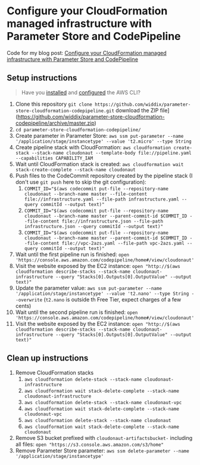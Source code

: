 # Configure your CloudFormation managed infrastructure with Parameter Store and CodePipeline

Code for my blog post: [Configure your CloudFormation managed infrastructure with Parameter Store and CodePipeline](https://cloudonaut.io/configure-your-cloudformation-managed-infrastructure-with-parameter-store-and-codepipeline/)

## Setup instructions

> Have you [installed](https://docs.aws.amazon.com/cli/latest/userguide/installing.html) and [configured](https://docs.aws.amazon.com/cli/latest/userguide/cli-chap-getting-started.html) the AWS CLI?

1. Clone this repository `git clone https://github.com/widdix/parameter-store-cloudformation-codepipeline.git` download the ZIP file](https://github.com/widdix/parameter-store-cloudformation-codepipeline/archive/master.zip)
1. `cd parameter-store-cloudformation-codepipeline/`
1. Create parameter in Parameter Store: `aws ssm put-parameter --name '/application/stage/instancetype' --value 't2.micro' --type String`
1. Create pipeline stack with CloudFormation: `aws cloudformation create-stack --stack-name cloudonaut --template-body file://pipeline.yaml --capabilities CAPABILITY_IAM`
1. Wait until CloudFormation stack is created: `aws cloudformation wait stack-create-complete --stack-name cloudonaut`
1. Push files to the CodeCommit repository created by the pipeline stack (I don't use `git push` here to skip the git configuration):
    1. `COMMIT_ID="$(aws codecommit put-file --repository-name cloudonaut --branch-name master --file-content file://infrastructure.yaml --file-path infrastructure.yaml --query commitId --output text)"`
    1. `COMMIT_ID="$(aws codecommit put-file --repository-name cloudonaut --branch-name master --parent-commit-id $COMMIT_ID --file-content file://infrastructure.json --file-path infrastructure.json --query commitId --output text)"`
    1. `COMMIT_ID="$(aws codecommit put-file --repository-name cloudonaut --branch-name master --parent-commit-id $COMMIT_ID --file-content file://vpc-2azs.yaml --file-path vpc-2azs.yaml --query commitId --output text)"`
1. Wait until the first pipeline run is finished: `open 'https://console.aws.amazon.com/codepipeline/home#/view/cloudonaut'`
1. Visit the website exposed by the EC2 instance: `open "http://$(aws cloudformation describe-stacks --stack-name cloudonaut-infrastructure --query "Stacks[0].Outputs[0].OutputValue" --output text)"`
1. Update the parameter value: `aws ssm put-parameter --name '/application/stage/instancetype' --value 't2.nano' --type String --overwrite` (`t2.nano` is outside th Free Tier, expect charges of a few cents)
1. Wait until the second pipeline run is finished: `open 'https://console.aws.amazon.com/codepipeline/home#/view/cloudonaut'`
1. Visit the website exposed by the EC2 instance: `open "http://$(aws cloudformation describe-stacks --stack-name cloudonaut-infrastructure --query "Stacks[0].Outputs[0].OutputValue" --output text)"`

## Clean up instructions

1. Remove CloudFormation stacks
    1. `aws cloudformation delete-stack --stack-name cloudonaut-infrastructure`
    1. `aws cloudformation wait stack-delete-complete --stack-name cloudonaut-infrastructure`
    1. `aws cloudformation delete-stack --stack-name cloudonaut-vpc`
    1. `aws cloudformation wait stack-delete-complete --stack-name cloudonaut-vpc`
    1. `aws cloudformation delete-stack --stack-name cloudonaut`
    1. `aws cloudformation wait stack-delete-complete --stack-name cloudonaut`
1. Remove S3 bucket prefixed with `cloudonaut-artifactsbucket-` including all files: `open "https://s3.console.aws.amazon.com/s3/home"`
1. Remove Parameter Store parameter: `aws ssm delete-parameter --name '/application/stage/instancetype'`
